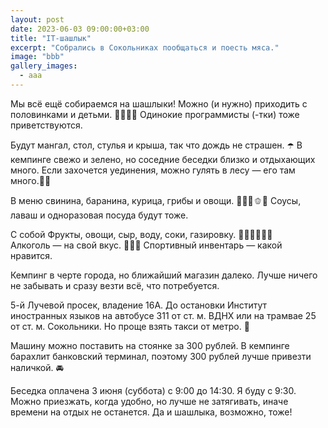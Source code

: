 ```yaml
---
layout: post
date: 2023-06-03 09:00:00+03:00
title: "IT-шашлык"
excerpt: "Собрались в Сокольниках пообщаться и поесть мяса."
image: "bbb"
gallery_images:
  - aaa
---
```


Мы всё ещё собираемся на шашлыки! Можно (и нужно) приходить с половинками и детьми. 👨‍👩‍👧‍👦 Одинокие программисты (-тки) тоже приветствуются.

Будут мангал, стол, стулья и крыша, так что дождь не страшен. ☂️
В кемпинге свежо и зелено, но соседние беседки близко и отдыхающих много. Если захочется уединения, можно гулять в лесу — его там много.🌲🌳

В меню свинина, баранина, курица, грибы и овощи. 🥩🍖🍗🫑🍆 Соусы, лаваш и одноразовая посуда будут тоже.

С собой
Фрукты, овощи, сыр, воду, соки, газировку. 🍎🍐🍊🍇🧃🥤
Алкоголь — на свой вкус. 🥃🍺🍷
Спортивный инвентарь — какой нравится.

Кемпинг в черте города, но ближайший магазин далеко. Лучше ничего не забывать и сразу везти всё, что потребуется.

5-й Лучевой просек, владение 16А. До остановки Институт иностранных языков на автобусе 311 от ст. м. ВДНХ или на трамвае 25 от ст. м. Сокольники. Но проще взять такси от метро. 🚖

Машину можно поставить на стоянке за 300 рублей. В кемпинге барахлит банковский терминал, поэтому 300 рублей лучше привезти наличкой. 🚘

Беседка оплачена 3 июня (суббота) с 9:00 до 14:30. Я буду с 9:30. Можно приезжать, когда удобно, но лучше не затягивать, иначе времени на отдых не останется. Да и шашлыка, возможно, тоже!
